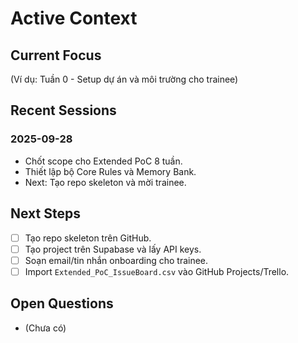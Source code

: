 # Active Context
## Current Focus
(Ví dụ: Tuần 0 - Setup dự án và môi trường cho trainee)

## Recent Sessions
### 2025-09-28
- Chốt scope cho Extended PoC 8 tuần.
- Thiết lập bộ Core Rules và Memory Bank.
- Next: Tạo repo skeleton và mời trainee.

## Next Steps
- [ ] Tạo repo skeleton trên GitHub.
- [ ] Tạo project trên Supabase và lấy API keys.
- [ ] Soạn email/tin nhắn onboarding cho trainee.
- [ ] Import `Extended_PoC_IssueBoard.csv` vào GitHub Projects/Trello.

## Open Questions
- (Chưa có)